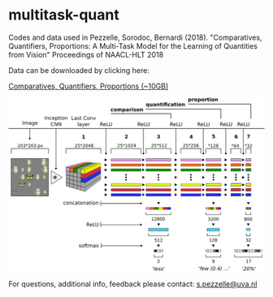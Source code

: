 # multitask-quant
Codes and data used in Pezzelle, Sorodoc, Bernardi (2018). "Comparatives, Quantifiers, Proportions: A Multi-Task Model for the Learning of Quantities from Vision"
Proceedings of NAACL-HLT 2018

Data can be downloaded by clicking here:

[Comparatives, Quantifiers, Proportions (~10GB)](https://zenodo.org/record/3254764#.XRDupNMzai4)


![diagram](diagram.png)

For questions, additional info, feedback please contact:
s.pezzelle@uva.nl
